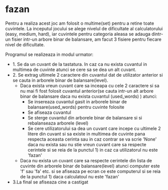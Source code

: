 # fazan

Pentru a realiza acest joc am folosit o multime(set) pentru a retine toate cuvintele. La inceputul jocului se alege nivelul de dificultate al calculatorului (easy, medium, hard), iar cuvintele pentru categoria aleasa se adauga dintr-un fisier intr-un arbore binar de balansare, am facut 3 fisiere pentru fiecare nivel de dificultate.
<p>Programul se realizeaza in modul urmator:</p>
<ul>
 <li>1. Se da un cuvant de la tastatura. In caz ca nu exista cuvantul in multimea de cuvinte atunci se cere sa se dea un alt cuvant.
 <li>2. Se extrag ultimele 2 caractere din cuvantul dat de utilizator anterior si se cauta in arborele binar de balansare(level).
  <ul> 
<li>Daca exista vreun cuvant care sa inceapa cu cele 2 caractere si sa nu mai fi fost folosit cuvantul anterior(se cauta intr-un alt arbore binar de balansare daca nu exista cuvantul (used_words) ) atunci:
  <ul>
<li>Se insereaza cuvantul gasit in arborele binar de balansare(used_words) pentru cuvinte folosite
<li>Se afiseaza cuvantul 
<li>Se sterge cuvantul din arborele binar de balansare si si rebalanseaza arborele (level)
<li>Se cere utilizatorului sa dea un cuvant care incepe cu ultimele 2 litere din cuvant si sa existe in multimea de cuvinte pana respecta aceasta cerinta sau in caz contrar se va scrie 'None' daca nu exista sau nu stie vreun cuvant care sa respecte cerintele si se reia de la punctul 1) in caz ca utilizatorul nu este 'fazan'
  </ul>
<li>Daca nu exista un cuvant care sa respecte cerintele din lista de cuvinte din arborele binar de balansare(level) atunci computer este 'f' sau 'fa' etc. si se afiseaza pe ecran ce este computerul si se reia de la punctul 1) daca calculatoul nu este 'fazan'
  </ul>
 <li>3.La final se afiseaza cine a castigat
 </ul>
